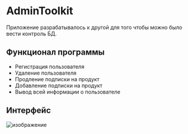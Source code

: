 # AdminToolkit
Приложение разрабатывалось к другой для того чтобы можно было вести контроль БД.

## Функционал программы
+ Регистрация пользователя
+ Удаление пользователя
+ Продление подписки на продукт
+ Добавление подписки на продукт
+ Вывод всей информации о пользователе

## Интерфейс
![изображение](https://github.com/PepeDux/AdminToolkit/assets/108129196/8562ef46-d80f-4773-a8fe-2f3ec3f4debf)
